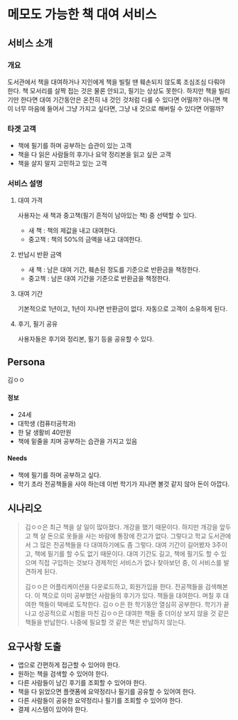 # 메모도 가능한 책 대여 서비스

## 서비스 소개

### 개요

도서관에서 책을 대여하거나 지인에게 책을 빌릴 땐 훼손되지 않도록 조심조심 다뤄야 한다. 책 모서리를 살짝 접는 것은 물론 안되고, 필기는 상상도 못한다. 하지만 책을 빌리기만 한다면 대여 기간동안은 온전히 내 것인 것처럼 다룰 수 있다면 어떨까? 아니면 책이 너무 마음에 들어서 그냥 가지고 싶다면, 그냥 내 것으로 해버릴 수 있다면 어떨까?

### 타겟 고객

- 책에 필기를 하며 공부하는 습관이 있는 고객
- 책을 다 읽은 사람들의 후기나 요약 정리본을 읽고 싶은 고객
- 책을 살지 말지 고민하고 있는 고객

### 서비스 설명

1. 대여 가격

   사용자는 새 책과 중고책(필기 흔적이 남아있는 책) 중 선택할 수 있다.

   - 새 책 : 책의 제값을 내고 대여한다.
   - 중고책 : 책의 50%의 금액을 내고 대여한다.

2. 반납시 반환 금액

   - 새 책 : 남은 대여 기간, 훼손된 정도를 기준으로 반환금을 책정한다.
   - 중고책 : 남은 대여 기간을 기준으로 반환금을 책정한다.

3. 대여 기간

   기본적으로 1년이고, 1년이 지나면 반환금이 없다. 자동으로 고객이 소유하게 된다.

4. 후기, 필기 공유

   사용자들은 후기와 정리본, 필기 등을 공유할 수 있다.

## Persona

김ㅇㅇ

#### 정보

- 24세
- 대학생 (컴퓨터공학과)
- 한 달 생활비 40만원
- 책에 밑줄을 치며 공부하는 습관을 가지고 있음

#### Needs

- 책에 필기를 하며 공부하고 싶다.
- 학기 초라 전공책들을 사야 하는데 이번 학기가 지나면 볼것 같지 않아 돈이 아깝다.



## 시나리오

> 김ㅇㅇ은 최근 책을 살 일이 많아졌다. 개강을 했기 때문이다. 하지만 개강을 앞두고 책 살 돈으로 옷들을 사는 바람에 통장에 잔고가 없다. 그렇다고 학교 도서관에서 그 많은 전공책들을 다 대여하기에도 좀 그렇다. 대여 기간이 길어봤자 3주이고, 책에 필기를 할 수도 없기 때문이다. 대여 기간도 길고, 책에 필기도 할 수 있으며 직접 구입하는 것보다 경제적인 서비스가 없나 찾아보던 중, 이 서비스를 발견하게 된다.
>
> 김ㅇㅇ은 어플리케이션을 다운로드하고, 회원가입을 한다. 전공책들을 검색해본다. 이 책으로 이미 공부했던 사람들의 후기가 있다. 책들을 대여한다. 며칠 후 대여한 책들이 택배로 도착한다. 김ㅇㅇ은 한 학기동안 열심히 공부한다. 학기가 끝나고 성공적으로 시험을 마친 김ㅇㅇ은 대여한 책들 중 더이상 보지 않을 것 같은 책들을 반납한다. 나중에 필요할 것 같은 책은 반납하지 않는다.

## 요구사항 도출

- 앱으로 간편하게 접근할 수 있어야 한다.
- 원하는 책을 검색할 수 있어야 한다.
- 다른 사람들이 남긴 후기를 조회할 수 있어야 한다.
- 책을 다 읽었으면 플랫폼에 요약정리나 필기를 공유할 수 있어여 한다.
- 다른 사람들이 공유한 요약정리나 필기를 조회할 수 있어야 한다.
- 결제 시스템이 있어야 한다.